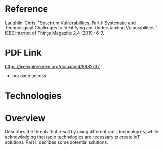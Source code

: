 # Reference
Laughlin, Chris. "Spectrum Vulnerabilities, Part I: Systematic and Technological Challenges to Identifying and Understanding Vulnerabilities." IEEE Internet of Things Magazine 2.4 (2019): 6-7.

# PDF Link
https://ieeexplore.ieee.org/document/8982737
  - not open access
  
# Technologies

# Overview
Describes the threats that result by using different radio technologies, while acknowledging that radio technologies are necessary to create IoT solutions. Part II decribes some potential solutions. 